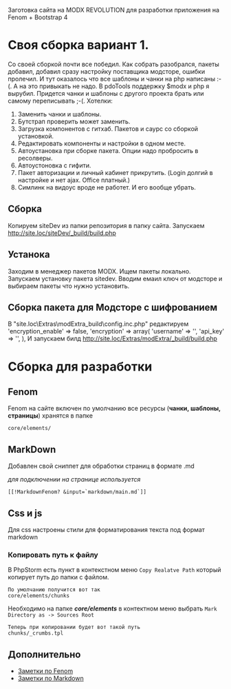 Заготовка сайта на MODX REVOLUTION для разработки приложения на Fenom + Bootstrap 4

# Своя сборка вариант 1.

Со своей сборкой почти все победил. Как собрать разобрался, пакеты добавил, добавил сразу настройку поставщика модсторе,
ошибки пролечил. И тут оказалось что все шаблоны и чанки на php написаны :-(. А на это привыкать не надо. 
В pdoTools поддержку $modx и php я вырубил. Придется чанки и шаблоны с другого проекта брать или самому переписывать ;-(.
Хотелки:
1) Заменить чанки и шаблоны.
2) Бутстрап проверить может заменить.
3) Загрузка компонентов с гитхаб. Пакетов и саурс со сборкой установкой.
4) Редактировать компоненты и настройки в одном месте.
5) Автоустановка при сборке пакета. Опции надо пробросить в ресолверы.
6) Автоустоновка с гифити.
7) Пакет авторизации и личный кабинет прикрутить. (Login долгий в настройке и нет ajax. Office платный.)
8) Симлинк на видоус вроде не работет. И его вообще убрать.

## Сборка

Копируем siteDev из папки репозитория в папку сайта. Запускаем http://site.loc/siteDev/_build/build.php

## Устанока

Заходим в менеджер пакетов MODX. Ищем пакеты локально. Запускаем установку пакета sitedev. 
Вводим емаил ключ от модсторе и выбираем пакеты что нужно установить.

## Сборка пакета для Модсторе с шифрованием

В "site.loc\Extras\modExtra\_build\config.inc.php" редактируем
	'encryption_enable' => false,
    'encryption' => array(
        'username' => '',
        'api_key' => '',
    ),
И запускаем билд http://site.loc/Extras/modExtra/_build/build.php

# Сборка для разработки

## Fenom

Fenom на сайте включен по умолчанию все ресурсы (**чанки, шаблоны, страницы**) хранятся в папке 
```
core/elements/
```

## MarkDown

Добавлен свой сниппет для обработки страниц в формате .md

*для подключении на странице используется*
```
[[!MarkdownFenom? &input=`markdown/main.md`]]
```

## Css и js

Для css настроены стили для форматирования текста под формат markdown

### Копировать путь к файлу

В PhpStorm есть пункт в контекстном меню `Copy Realatve Path`  который копирует путь до папки с файлом.

```
По умолчанию получится вот так
core/elements/chunks
```   

Необходимо на папке ***core/elements*** в контектном меню выбрать `Mark Directory as -> Sources Root`

```   
Теперь при копировании будет вот такой путь 
chunks/_crumbs.tpl
```   


## Дополнительно

* [Заметки по Fenom](http://bustep.ru/markdown/55-shpargalka-po-fenom.html)
* [Заметки по Markdown](http://bustep.ru/markdown/shpargalka-po-markdown.html)
